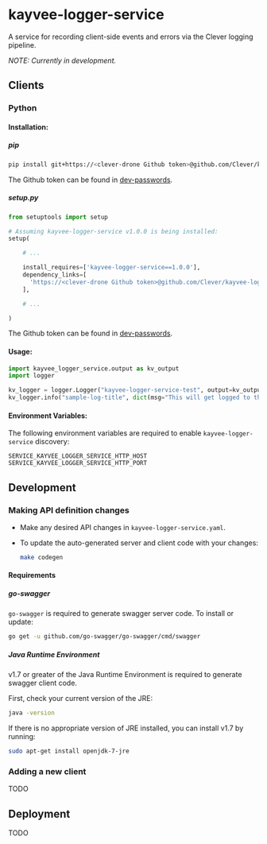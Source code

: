 # kayvee-logger-service
A service for recording client-side events and errors via the Clever logging pipeline.

*NOTE: Currently in development.*

## Clients

### Python

#### Installation:

##### pip

```sh
pip install git+https://<clever-drone Github token>@github.com/Clever/kayvee-logger-service.git@<version_tag>#egg=kayvee-logger-service&subdirectory=client/python
```

The Github token can be found in [dev-passwords](https://github.com/Clever/clever-ops/tree/master/credentials).

##### setup.py

```python
from setuptools import setup

# Assuming kayvee-logger-service v1.0.0 is being installed:
setup(

    # ...

    install_requires=['kayvee-logger-service==1.0.0'],
    dependency_links=[
      'https://<clever-drone Github token>@github.com/Clever/kayvee-logger-service/tarball/v1.0.0#egg=kayvee-logger-service-1.0.0&subdirectory=client/python'
    ],

    # ...

)
```

The Github token can be found in [dev-passwords](https://github.com/Clever/clever-ops/tree/master/credentials).

#### Usage:

```python
import kayvee_logger_service.output as kv_output
import logger

kv_logger = logger.Logger("kayvee-logger-service-test", output=kv_output.Output())
kv_logger.info("sample-log-title", dict(msg="This will get logged to the kayvee-logger-service."))
```

#### Environment Variables:

The following environment variables are required to enable `kayvee-logger-service` discovery:

```
SERVICE_KAYVEE_LOGGER_SERVICE_HTTP_HOST
SERVICE_KAYVEE_LOGGER_SERVICE_HTTP_PORT
```

## Development

### Making API definition changes

- Make any desired API changes in `kayvee-logger-service.yaml`.
- To update the auto-generated server and client code with your changes:

    ```sh
    make codegen
    ```

#### Requirements

##### go-swagger

`go-swagger` is required to generate swagger server code.
To install or update:
```sh
go get -u github.com/go-swagger/go-swagger/cmd/swagger
```

##### Java Runtime Environment
v1.7 or greater of the Java Runtime Environment is required to generate swagger client code.

First, check your current version of the JRE:
```sh
java -version
```

If there is no appropriate version of JRE installed, you can install v1.7 by running:
```sh
sudo apt-get install openjdk-7-jre
```

### Adding a new client

TODO

## Deployment

TODO
